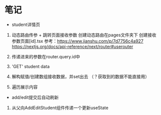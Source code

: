 # 笔记

* student详情页 
 1. 动态路由传参 + 跳转页面接收参数
     创建动态路由在pages文件夹下 创建接收参数页面[id].tsx
     参考：https://www.jianshu.com/p/7d7756c4a927
          https://nextjs.org/docs/api-reference/next/router#userouter

 2. 传递进来的参数在router.query.id中
 3. 'GET' student data
 4. 解构赋值/创建数组接收数据，并set出去 （？获取到的数据不能直接用）
 5. 遍历展示内容

* add/edit提交后自动刷新
 1. 从父向AddEditStudent组件传递一个更新useState
 


